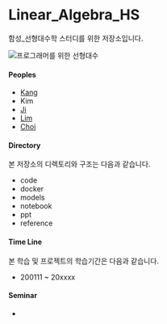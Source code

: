 # Linear_Algebra_HS
함성_선형대수학 스터디를 위한 저장소입니다.

![프로그래머를 위한 선형대수]("https://lh3.googleusercontent.com/proxy/y32kj_VDMAr3Jul4-pJHdVWXfCRfr4wvRr-P7cip1nfghnKQ6noPHpBXSqDnrrhTwzZslR6Pqqsm3nDEizjv69RWul1PtXqo6geoBawROsV5WMXgmxtlqA")

#### Peoples
+ [Kang](https://github.com/kyj0920)
+ Kim
+ [Ji](https://github.com/star6973)
+ [Lim](https://github.com/limhs1)
+ [Choi](https://github.com/kwangjunechoi7)


#### Directory
본 저장소의 디렉토리와 구조는 다음과 같습니다.
- code
- docker
- models
- notebook
- ppt
- reference

#### Time Line
본 학습 및 프로젝트의 학습기간은 다음과 같습니다.
  - 200111 ~ 20xxxx

#### Seminar
-
